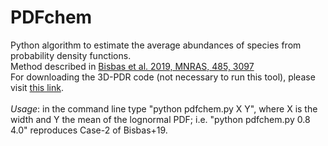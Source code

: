 # PDFchem

Python algorithm to estimate the average abundances of species from probability density functions. <br>Method described in <a href="https://ui.adsabs.harvard.edu/abs/2019MNRAS.485.3097B/abstract" target="_blank">Bisbas et al. 2019, MNRAS, 485, 3097</a>
<br>For downloading the 3D-PDR code (not necessary to run this tool), please visit <a href="https://uclchem.github.io/3dpdr" target="_blank">this link</a>.
<br><br><i>Usage</i>: in the command line type "python pdfchem.py X Y", where X is the width and Y the mean of the lognormal PDF; i.e. "python pdfchem.py 0.8 4.0" reproduces Case-2 of Bisbas+19.
